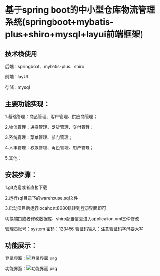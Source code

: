 # 基于spring boot的中小型仓库物流管理系统(springboot+mybatis-plus+shiro+mysql+layui前端框架)
## 技术栈使用
后端：springboot、mybatis-plus、shiro

前端：layUI

存储：mysql

## 主要功能实现：

1.基础管理：商品管理、客户管理、供应商管理；

2.物流管理：进货管理、发货管理、交付管理；

3.系统管理：菜单管理、部门管理；

4.人事管理：权限管理、角色管理、用户管理；

5.其他：


## 安装步骤：

1.git克隆或者直接下载

2.运行sql目录下的warehouse.sql文件

3.启动项目后运行locahost:8080跳转到登录界面即可

切换端口或者修改数据库、shiro配置信息进入application.yml文件修改

管理员账号：system  密码：123456 验证码输入：注意验证码字母要大写

## 功能展示：

登录界面：![登录界面.png](https://s2.loli.net/2022/08/03/RQvBPIWNL1pVyeh.png)

功能界面：![功能界面.png](https://s2.loli.net/2022/08/03/gKi8TM52HoaR4lu.png)
